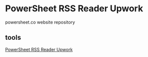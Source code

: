 # PowerSheet RSS Reader Upwork

powersheet.co website repository

## tools

[PowerSheet RSS Reader Upwork](https://powersheet.co/rss-reader-upwork/)
